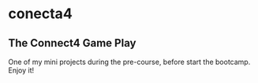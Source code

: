 # conecta4
## The Connect4 Game Play
One of my mini projects during the pre-course, before start the bootcamp. Enjoy it!
